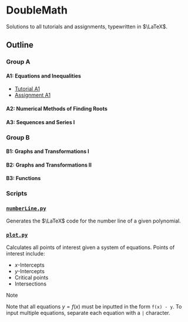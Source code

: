 # DoubleMath

Solutions to all tutorials and assignments, typewritten in $\LaTeX$.

## Outline

### Group A

#### A1: Equations and Inequalities

- [Tutorial A1](Group%20A/Chapter%20A1/Tutorial%20A1/Tutorial%20A1.pdf)
- [Assignment A1](Group%20A/Chapter%20A1/Assignment%20A1/Assignment%20A1.pdf)

#### A2: Numerical Methods of Finding Roots

#### A3: Sequences and Series I

### Group B

#### B1: Graphs and Transformations I

#### B2: Graphs and Transformations II

#### B3: Functions



### Scripts 

### [`numberLine.py`](.meta/numberLine.py)

Generates the $\LaTeX$ code for the number line of a given polynomial.

### [`plot.py`](.meta/plot.py)

Calculates all points of interest given a system of equations. Points of interest include:

- $x$-Intercepts
- $y$-Intercepts
- Critical points
- Intersections

> [!NOTE]
> Note that all equations $y = f(x)$ must be inputted in the form `f(x) - y`.
> To input multiple equations, separate each equation with a `|` character.
